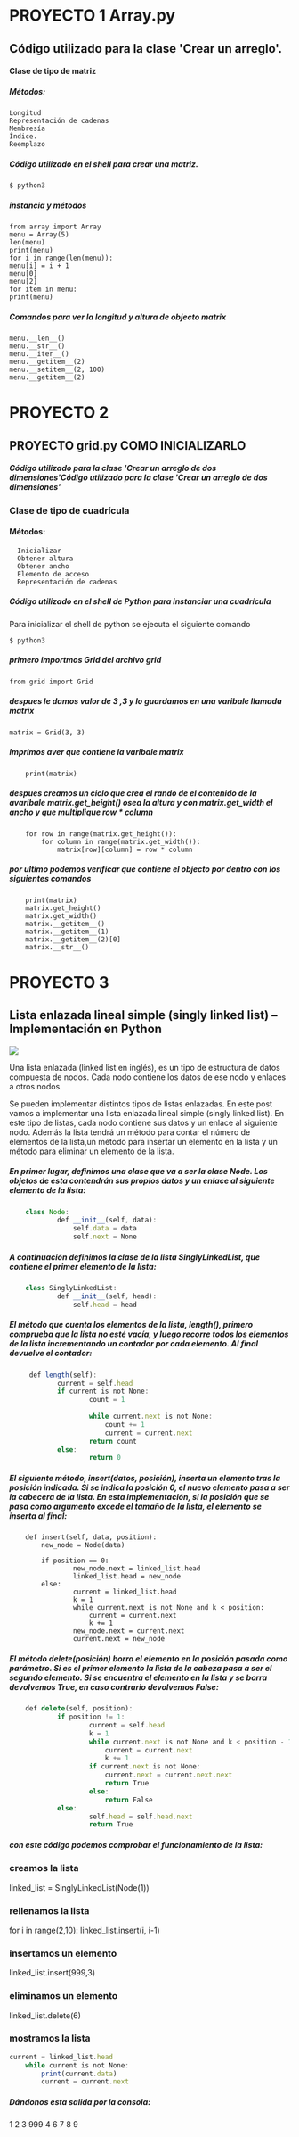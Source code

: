 # PROYECTO 1 Array.py

## Código utilizado para la clase 'Crear un arreglo'.

#### Clase de tipo de matriz
##### Métodos:

    Longitud
    Representación de cadenas
    Membresía
    Índice.
    Reemplazo

##### Código utilizado en el shell para crear una matriz.

	$ python3 
##### instancia y métodos

	from array import Array
	menu = Array(5)
	len(menu)
	print(menu)
	for i in range(len(menu)):
    menu[i] = i + 1
	menu[0]
	menu[2]
	for item in menu:
    print(menu)
##### Comandos para ver la longitud y altura de objecto matrix

	menu.__len__()
	menu.__str__()
	menu.__iter__()
	menu.__getitem__(2)
	menu.__setitem__(2, 100)
	menu.__getitem__(2)

# PROYECTO 2 

## PROYECTO grid.py COMO INICIALIZARLO

##### Código utilizado para la clase 'Crear un arreglo de dos dimensiones'Código utilizado para la clase 'Crear un arreglo de dos dimensiones'
### Clase de tipo de cuadrícula
#### Métodos:

      Inicializar
      Obtener altura
      Obtener ancho
      Elemento de acceso
      Representación de cadenas
##### Código utilizado en el shell de Python  para instanciar una cuadrícula
Para inicializar el shell de python se ejecuta el siguiente comando 

	$ python3

##### primero importmos Grid del archivo grid
	from grid import Grid

##### despues le damos valor de 3 ,3  y lo guardamos en una varibale llamada matrix
	matrix = Grid(3, 3)

##### Imprimos aver que contiene la varibale matrix
        print(matrix)
##### despues creamos un ciclo  que crea el rando de el contenido de la avaribale matrix.get_height() osea la altura y con matrix.get_width el  ancho  y que multiplique row * column

        for row in range(matrix.get_height()):
            for column in range(matrix.get_width()):
                matrix[row][column] = row * column

##### por ultimo podemos verificar que contiene el objecto por dentro con los siguientes comandos

        print(matrix) 
        matrix.get_height()
        matrix.get_width()
        matrix.__getitem__()
        matrix.__getitem__(1)
        matrix.__getitem__(2)[0]
        matrix.__str__()
	
# PROYECTO 3

## Lista enlazada lineal simple (singly linked list) – Implementación en Python

![](https://programacionycacharreo.files.wordpress.com/2018/10/singly_linked_list.jpeg)

Una lista enlazada (linked list en inglés), es un tipo de estructura de datos compuesta de nodos. Cada nodo contiene los datos de ese nodo y enlaces a otros nodos.

Se pueden implementar distintos tipos de listas enlazadas. En este post vamos a implementar una lista enlazada lineal simple (singly linked list). En este tipo de listas, cada nodo contiene sus datos y un enlace al siguiente nodo. Además la lista tendrá un método para contar el número de elementos de la lista,un método para insertar un elemento en la lista y un método para eliminar un elemento de la lista.

##### En primer lugar, definimos una clase que va a ser la clase Node. Los objetos de esta contendrán sus propios datos y un enlace al siguiente elemento de la lista:

```javascript
	class Node:
    		def __init__(self, data):
        		self.data = data
        		self.next = None
```
##### A continuación definimos la clase de la lista SinglyLinkedList, que contiene el primer elemento de la lista:
```javascript
	class SinglyLinkedList:
    		def __init__(self, head):
        		self.head = head
```
##### El método que cuenta los elementos de la lista, length(), primero comprueba que la lista no esté vacía, y luego recorre todos los elementos de la lista incrementando un contador por cada elemento. Al final devuelve el contador:
```javascript
	 def length(self):
        	current = self.head
        	if current is not None:
            		count = 1
	
            		while current.next is not None:
                		count += 1
                		current = current.next
            		return count
        	else:
            		return 0
```
##### El siguiente método, insert(datos, posición), inserta un elemento tras la posición indicada. Si se indica la posición 0, el nuevo elemento pasa a ser la cabecera de la lista. En esta implementación, si la posición que se pasa como argumento excede el tamaño de la lista, el elemento se inserta al final:

	    def insert(self, data, position):
        	new_node = Node(data)

        	if position == 0:
            		new_node.next = linked_list.head
            		linked_list.head = new_node
        	else:
            		current = linked_list.head
            		k = 1
            		while current.next is not None and k < position:
                		current = current.next
                		k += 1
            		new_node.next = current.next
            		current.next = new_node

##### El método delete(posición) borra el elemento en la posición pasada como parámetro. Si es el primer elemento la lista de la cabeza pasa a ser el segundo elemento. Si se encuentra el elemento en la lista y se borra devolvemos True, en caso contrario devolvemos False:

```javascript
	def delete(self, position):
        	if position != 1:
            		current = self.head
            		k = 1
            		while current.next is not None and k < position - 1:
                		current = current.next
                		k += 1
            		if current.next is not None:
                		current.next = current.next.next
                		return True
            		else:
                		return False
        	else:
            		self.head = self.head.next
            		return True
```


##### con este código podemos comprobar el funcionamiento de la lista:

### creamos la lista
linked_list = SinglyLinkedList(Node(1))

### rellenamos la lista
for i in range(2,10):
    linked_list.insert(i, i-1)

### insertamos un elemento
linked_list.insert(999,3)

### eliminamos un elemento
linked_list.delete(6)

### mostramos la lista
```javascript
current = linked_list.head
	while current is not None:
    	print(current.data)
    	current = current.next
```

##### Dándonos esta salida por la consola:

1
2
3
999
4
6
7
8
9

